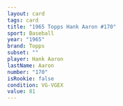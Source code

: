 ```yaml
---
layout: card
tags: card
title: "1965 Topps Hank Aaron #170"
sport: Baseball
year: "1965"
brand: Topps
subset: ""
player: Hank Aaron
lastName: Aaron
number: "170"
isRookie: false
condition: VG-VGEX
value: 81
---
```

